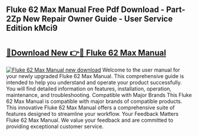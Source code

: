 ## Fluke 62 Max Manual Free Pdf Download - Part-2Zp New Repair Owner Guide - User Service Edition kMci9

# <h2><a href="http://bc25828.oget.top/?id=Fluke+62+Max+Manual">🔗Download New 👉🔴 Fluke 62 Max Manual</a></h2>

[![Fluke 62 Max Manual new download](https://i.imgur.com/5g1atiW.png)](http://bc25828.oget.top/?id=Fluke+62+Max+Manual)
Welcome to the user manual for your newly upgraded Fluke 62 Max Manual. This comprehensive guide is intended to help you understand and operate your product successfully. You will find detailed information on features, installation, operation, maintenance, and troubleshooting. Compatible with Major Brands This Fluke 62 Max Manual is compatible with major brands of compatible products. This innovative Fluke 62 Max Manual offers a comprehensive suite of features designed to streamline your workflow. Your Feedback Matters Fluke 62 Max Manual. We value your feedback and are committed to providing exceptional customer service.
